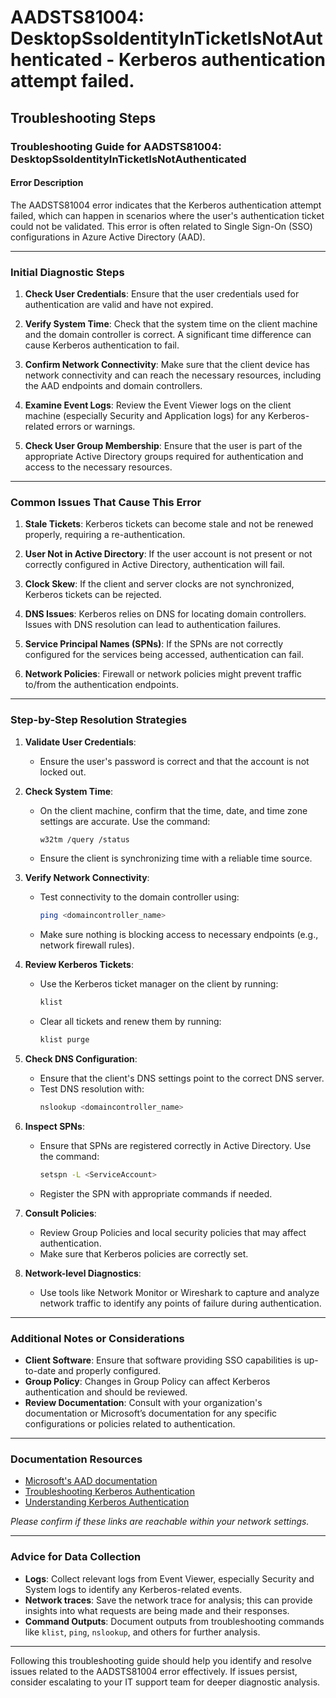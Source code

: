 # AADSTS81004: DesktopSsoIdentityInTicketIsNotAuthenticated - Kerberos authentication attempt failed.


## Troubleshooting Steps
### Troubleshooting Guide for AADSTS81004: DesktopSsoIdentityInTicketIsNotAuthenticated

#### Error Description
The AADSTS81004 error indicates that the Kerberos authentication attempt failed, which can happen in scenarios where the user's authentication ticket could not be validated. This error is often related to Single Sign-On (SSO) configurations in Azure Active Directory (AAD).

---

### Initial Diagnostic Steps

1. **Check User Credentials**: Ensure that the user credentials used for authentication are valid and have not expired.
   
2. **Verify System Time**: Check that the system time on the client machine and the domain controller is correct. A significant time difference can cause Kerberos authentication to fail.

3. **Confirm Network Connectivity**: Make sure that the client device has network connectivity and can reach the necessary resources, including the AAD endpoints and domain controllers.

4. **Examine Event Logs**: Review the Event Viewer logs on the client machine (especially Security and Application logs) for any Kerberos-related errors or warnings.

5. **Check User Group Membership**: Ensure that the user is part of the appropriate Active Directory groups required for authentication and access to the necessary resources.

---

### Common Issues That Cause This Error

1. **Stale Tickets**: Kerberos tickets can become stale and not be renewed properly, requiring a re-authentication.
   
2. **User Not in Active Directory**: If the user account is not present or not correctly configured in Active Directory, authentication will fail.

3. **Clock Skew**: If the client and server clocks are not synchronized, Kerberos tickets can be rejected.

4. **DNS Issues**: Kerberos relies on DNS for locating domain controllers. Issues with DNS resolution can lead to authentication failures.

5. **Service Principal Names (SPNs)**: If the SPNs are not correctly configured for the services being accessed, authentication can fail.

6. **Network Policies**: Firewall or network policies might prevent traffic to/from the authentication endpoints.

---

### Step-by-Step Resolution Strategies

1. **Validate User Credentials**:
   - Ensure the user's password is correct and that the account is not locked out.

2. **Check System Time**:
   - On the client machine, confirm that the time, date, and time zone settings are accurate. Use the command:
     ```bash
     w32tm /query /status
     ```
   - Ensure the client is synchronizing time with a reliable time source.

3. **Verify Network Connectivity**:
   - Test connectivity to the domain controller using:
     ```bash
     ping <domaincontroller_name>
     ```
   - Make sure nothing is blocking access to necessary endpoints (e.g., network firewall rules).

4. **Review Kerberos Tickets**:
   - Use the Kerberos ticket manager on the client by running:
     ```bash
     klist
     ```
   - Clear all tickets and renew them by running:
     ```bash
     klist purge
     ```

5. **Check DNS Configuration**:
   - Ensure that the client's DNS settings point to the correct DNS server.
   - Test DNS resolution with:
     ```bash
     nslookup <domaincontroller_name>
     ```

6. **Inspect SPNs**:
   - Ensure that SPNs are registered correctly in Active Directory. Use the command:
     ```bash
     setspn -L <ServiceAccount>
     ```
   - Register the SPN with appropriate commands if needed.

7. **Consult Policies**:
   - Review Group Policies and local security policies that may affect authentication.
   - Make sure that Kerberos policies are correctly set.

8. **Network-level Diagnostics**:
   - Use tools like Network Monitor or Wireshark to capture and analyze network traffic to identify any points of failure during authentication.

---

### Additional Notes or Considerations

- **Client Software**: Ensure that software providing SSO capabilities is up-to-date and properly configured.
- **Group Policy**: Changes in Group Policy can affect Kerberos authentication and should be reviewed.
- **Review Documentation**: Consult with your organization's documentation or Microsoft’s documentation for any specific configurations or policies related to authentication.

---

### Documentation Resources
- [Microsoft's AAD documentation](https://docs.microsoft.com/azure/active-directory/)
- [Troubleshooting Kerberos Authentication](https://docs.microsoft.com/windows-server/security/kerberos/troubleshooting-kerberos-authentication)
- [Understanding Kerberos Authentication](https://docs.microsoft.com/windows-server/security/kerberos/understanding-kerberos)

*Please confirm if these links are reachable within your network settings.*

---

### Advice for Data Collection

- **Logs**: Collect relevant logs from Event Viewer, especially Security and System logs to identify any Kerberos-related events.
- **Network traces**: Save the network trace for analysis; this can provide insights into what requests are being made and their responses.
- **Command Outputs**: Document outputs from troubleshooting commands like `klist`, `ping`, `nslookup`, and others for further analysis.

---

Following this troubleshooting guide should help you identify and resolve issues related to the AADSTS81004 error effectively. If issues persist, consider escalating to your IT support team for deeper diagnostic analysis.